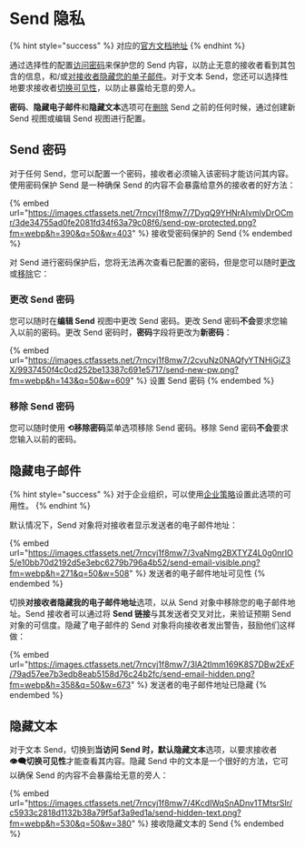 # Send 隐私

{% hint style="success" %}
对应的[官方文档地址](https://bitwarden.com/help/article/send-privacy/)
{% endhint %}

通过选择性的配置[访问密码](send-privacy.md#send-passwords)来保护您的 Send 内容，以防止无意的接收者看到其包含的信息，和/或[对接收者隐藏您的单子邮件](send-privacy.md#hide-email)。对于文本 Send，您还可以选择性地要求接收者[切换可见性](send-privacy.md#hide-text)，以防止暴露给无意的旁人。

**密码**、**隐藏电子邮件**和**隐藏文本**选项可在[删除](send-lifespan.md#deletion-behavior) Send 之前的任何时候，通过创建新 Send 视图或编辑 Send 视图进行配置。

## Send 密码 <a href="#send-passwords" id="send-passwords"></a>

对于任何 Send，您可以配置一个密码，接收者必须输入该密码才能访问其内容。使用密码保护 Send 是一种确保 Send 的内容不会暴露给意外的接收者的好方法：

{% embed url="https://images.ctfassets.net/7rncvj1f8mw7/7DyqQ9YHNrAIvmlyDrOCmr/3de34755ad0fe2081fd34f63a79c08f6/send-pw-protected.png?fm=webp&h=390&q=50&w=403" %}
接收受密码保护的 Send
{% endembed %}

对 Send 进行密码保护后，您将无法再次查看已配置的密码，但是您可以随时[更改](send-privacy.md#change-send-passwords)或[移除](send-privacy.md#remove-send-passwords)它：

### 更改 Send 密码 <a href="#change-send-passwords" id="change-send-passwords"></a>

您可以随时在**编辑 Send** 视图中更改 Send 密码。更改 Send 密码**不会**要求您输入以前的密码。更改 Send 密码时，**密码**字段将更改为**新密码**：

{% embed url="https://images.ctfassets.net/7rncvj1f8mw7/2cvuNz0NAQfyYTNHjGjZ3X/9937450f4c0cd252be13387c691e5717/send-new-pw.png?fm=webp&h=143&q=50&w=609" %}
设置 Send 密码
{% endembed %}

### 移除 Send 密码 <a href="#remove-send-passwords" id="remove-send-passwords"></a>

您可以随时使用 **⟲移除密码**菜单选项移除 Send 密码。移除 Send 密码**不会**要求您输入以前的密码。

## 隐藏电子邮件 <a href="#hide-email" id="hide-email"></a>

{% hint style="success" %}
对于企业组织，可以使用[企业策略](../organizations/enterprise-policies.md#send-options)设置此选项的可用性。
{% endhint %}

默认情况下，Send 对象将对接收者显示发送者的电子邮件地址：

{% embed url="https://images.ctfassets.net/7rncvj1f8mw7/3vaNmg2BXTYZ4L0g0nrIO5/e10bb70d2192d5e3ebc6279b796a4b52/send-email-visible.png?fm=webp&h=271&q=50&w=508" %}
发送者的电子邮件地址可见性
{% endembed %}

切换**对接收者隐藏我的电子邮件地址**选项，以从 Send 对象中移除您的电子邮件地址。Send 接收者可以通过将 **Send 链接**与其发送者交叉对比，来验证预期 Send 对象的可信度。隐藏了电子邮件的 Send 对象将向接收者发出警告，鼓励他们这样做：

{% embed url="https://images.ctfassets.net/7rncvj1f8mw7/3lA2tlmm169K8S7DBw2ExF/79ad57ee7b3edb8eab5158d76c24b2fc/send-email-hidden.png?fm=webp&h=358&q=50&w=673" %}
发送者的电子邮件地址已隐藏
{% endembed %}

## 隐藏文本 <a href="#hide-text" id="hide-text"></a>

对于文本 Send，切换到**当访问 Send 时，默认隐藏文本**选项，以要求接收者 **👁‍🗨切换可见性**才能查看其内容。隐藏 Send 中的文本是一个很好的方法，它可以确保 Send 的内容不会暴露给无意的旁人：

{% embed url="https://images.ctfassets.net/7rncvj1f8mw7/4KcdIWqSnADnv1TMtsrSIr/c5933c2818d1132b38a79f5af3a9ed1a/send-hidden-text.png?fm=webp&h=530&q=50&w=380" %}
接收隐藏文本的 Send
{% endembed %}
